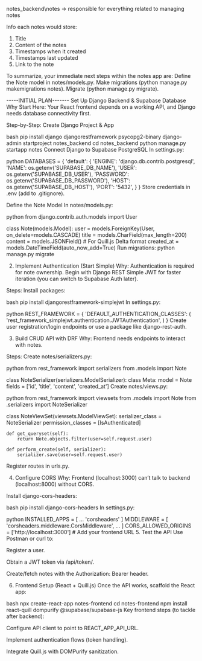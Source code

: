 notes_backend\notes
-> responsible for everything related to managing notes

Info each notes would store:
1. Title
2. Content of the notes
3. Timestamps when it created
4. Timestamps last updated
5. Link to the note

To summarize, your immediate next steps within the notes app are:
Define the Note model in notes/models.py.
Make migrations (python manage.py makemigrations notes).
Migrate (python manage.py migrate).

-----INITIAL PLAN-------
Set Up Django Backend & Supabase Database
Why Start Here: Your React frontend depends on a working API, and Django needs database connectivity first.

Step-by-Step:
Create Django Project & App

bash
pip install django djangorestframework psycopg2-binary
django-admin startproject notes_backend
cd notes_backend
python manage.py startapp notes
Connect Django to Supabase PostgreSQL
In settings.py:

python
DATABASES = {
    'default': {
        'ENGINE': 'django.db.contrib.postgresql',
        'NAME': os.getenv('SUPABASE_DB_NAME'),
        'USER': os.getenv('SUPABASE_DB_USER'),
        'PASSWORD': os.getenv('SUPABASE_DB_PASSWORD'),
        'HOST': os.getenv('SUPABASE_DB_HOST'),
        'PORT': '5432',
    }
}
Store credentials in .env (add to .gitignore).

Define the Note Model
In notes/models.py:

python
from django.contrib.auth.models import User

class Note(models.Model):
    user = models.ForeignKey(User, on_delete=models.CASCADE)
    title = models.CharField(max_length=200)
    content = models.JSONField()  # For Quill.js Delta format
    created_at = models.DateTimeField(auto_now_add=True)
Run migrations: python manage.py migrate

2. Implement Authentication (Start Simple)
Why: Authentication is required for note ownership. Begin with Django REST Simple JWT for faster iteration (you can switch to Supabase Auth later).

Steps:
Install packages:

bash
pip install djangorestframework-simplejwt
In settings.py:

python
REST_FRAMEWORK = {
    'DEFAULT_AUTHENTICATION_CLASSES': (
        'rest_framework_simplejwt.authentication.JWTAuthentication',
    )
}
Create user registration/login endpoints or use a package like django-rest-auth.

3. Build CRUD API with DRF
Why: Frontend needs endpoints to interact with notes.

Steps:
Create notes/serializers.py:

python
from rest_framework import serializers
from .models import Note

class NoteSerializer(serializers.ModelSerializer):
    class Meta:
        model = Note
        fields = ['id', 'title', 'content', 'created_at']
Create notes/views.py:

python
from rest_framework import viewsets
from .models import Note
from .serializers import NoteSerializer

class NoteViewSet(viewsets.ModelViewSet):
    serializer_class = NoteSerializer
    permission_classes = [IsAuthenticated]

    def get_queryset(self):
        return Note.objects.filter(user=self.request.user)

    def perform_create(self, serializer):
        serializer.save(user=self.request.user)
Register routes in urls.py.

4. Configure CORS
Why: Frontend (localhost:3000) can’t talk to backend (localhost:8000) without CORS.

Install django-cors-headers:

bash
pip install django-cors-headers
In settings.py:

python
INSTALLED_APPS = [ ... 'corsheaders' ]
MIDDLEWARE = [ 'corsheaders.middleware.CorsMiddleware', ... ]
CORS_ALLOWED_ORIGINS = ['http://localhost:3000']  # Add your frontend URL
5. Test the API
Use Postman or curl to:

Register a user.

Obtain a JWT token via /api/token/.

Create/fetch notes with the Authorization: Bearer <token> header.

6. Frontend Setup (React + Quill.js)
Once the API works, scaffold the React app:

bash
npx create-react-app notes-frontend
cd notes-frontend
npm install react-quill dompurify @supabase/supabase-js
Key frontend steps (to tackle after backend):

Configure API client to point to REACT_APP_API_URL.

Implement authentication flows (token handling).

Integrate Quill.js with DOMPurify sanitization.

